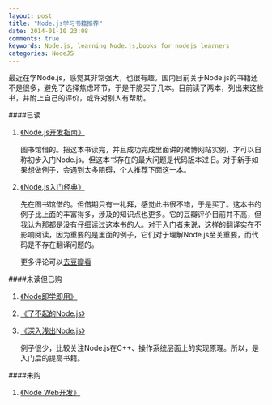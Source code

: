 ```yaml
---
layout: post
title: "Node.js学习书籍推荐"
date: 2014-01-10 23:08
comments: true
keywords: Node.js, learning Node.js,books for nodejs learners
categories: NodeJS
---
```

最近在学Node.js，感觉其非常强大，也很有趣。国内目前关于Node.js的书籍还不是很多，避免了选择焦虑环节，于是干脆买了几本。目前读了两本，列出来这些书，并附上自己的评价，或许对别人有帮助。

####已读

<ol>
	<li>
		<a href="http://book.douban.com/subject/10789820/" name="10789820" class="douban_book" title="Node.js开发指南" target="_blank">《Node.js开发指南》</a>
		<p>图书馆借的。把这本书读完，并且成功完成里面讲的微博网站实例，才可以自称初步入门Node.js。但这本书存在的最大问题是代码版本过旧。对于新手如果想做例子，会遇到太多阻碍，个人推荐下面这一本。</p>
	</li>
	<li>
		<a href="http://book.douban.com/subject/23780706/" class="douban_book" name="23780706" target="_blank">《Node.js入门经典》</a>
		<p>先在图书馆借的。但借期只有一礼拜，感觉此书很不错，于是买了。这本书的例子比上面的丰富得多，涉及的知识点也更多。它的豆瓣评价目前并不高，但我认为那都是没有仔细读过这本书的人。对于入门者来说，这样的翻译实在不影响阅读，因为重要的是里面的例子，它们对于理解Node.js至关重要，而代码是不存在翻译问题的。</p>
		<p>更多评论可以<a href="http://book.douban.com/review/6503031/" title="去豆瓣查看我对《Node.js入门经典》的书评" target="_blank">去豆瓣看</a></p>
	</li>
</ol>

####未读但已购

<ol>
	<li>
		<a href="http://book.douban.com/subject/20515024/" name="20515024" class="douban_book" title="Node即学即用" target="_blank">《Node即学即用》</a>
		<p></p>
	</li>
	<li>
		<a href="http://book.douban.com/subject/25767596/" name="25767596" class="douban_book" title="了不起的Node.js" target="_blank">《了不起的Node.js》</a>
		<p></p>
	</li>
	<li>
		<a href="http://book.douban.com/subject/25768396/" name="25768396" class="douban_book" title="深入浅出Node.js" target="_blank">《深入浅出Node.js》</a>
		<p>例子很少，比较关注Node.js在C++、操作系统层面上的实现原理。所以，是入门后的提高书籍。</p>
	</li>
</ol>

####未购

<ol>
	<li>
		<a href="http://book.douban.com/subject/10586326/" name="10586326" class="douban_book" title="Node Web开发" target="_blank">《Node Web开发》</a>
		<p></p>
	</li>
</ol>